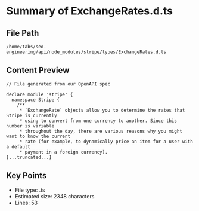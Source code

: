 # Summary of ExchangeRates.d.ts
  
## File Path
`/home/tabs/seo-engineering/api/node_modules/stripe/types/ExchangeRates.d.ts`

## Content Preview
```
// File generated from our OpenAPI spec

declare module 'stripe' {
  namespace Stripe {
    /**
     * `ExchangeRate` objects allow you to determine the rates that Stripe is currently
     * using to convert from one currency to another. Since this number is variable
     * throughout the day, there are various reasons why you might want to know the current
     * rate (for example, to dynamically price an item for a user with a default
     * payment in a foreign currency).
[...truncated...]
```

## Key Points
- File type: .ts
- Estimated size: 2348 characters
- Lines: 53
